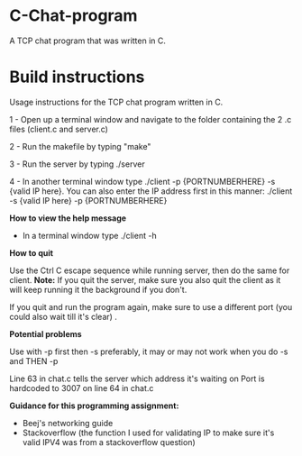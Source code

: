 # C-Chat-program
A TCP chat program that was written in C.

# Build instructions

Usage instructions for the TCP chat program written in C.

1 - Open up a terminal window and navigate to the folder containing the 2 .c files (client.c and server.c)

2 - Run the makefile by typing "make" 

3 - Run the server by typing ./server

4 - In another terminal window  type ./client -p {PORTNUMBERHERE} -s {valid IP here}. You can also enter the IP address first in this manner: ./client -s {valid IP here} -p {PORTNUMBERHERE}




**How to view the help message**

- In a terminal window type ./client -h

**How to quit**

Use the Ctrl C escape sequence while running server, then do the same for client.
**Note:** If you quit the server, make sure you also quit the client as it will keep running it the background if you don't. 

If you quit and run the program again, make sure to use a different port (you could also wait till it's clear) . 

**Potential problems**

Use with -p first then -s preferably, it may or may not work when you do -s and THEN -p


Line 63 in chat.c tells the server which address it's waiting on
Port is hardcoded to 3007 on line 64 in chat.c

**Guidance for this programming assignment:**

- Beej's networking guide
- Stackoverflow (the function I used for validating IP to make sure it's valid IPV4 was from a stackoverflow question)
